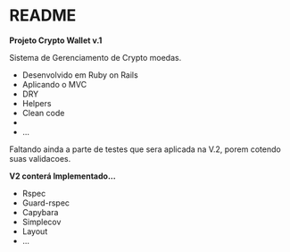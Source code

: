 # README

**Projeto Crypto Wallet v.1**

Sistema de Gerenciamento de Crypto moedas.


*  Desenvolvido em Ruby on Rails
*  Aplicando o MVC
*  DRY
*  Helpers
*  Clean code
*  
*  ...
  

Faltando ainda a parte de testes que sera aplicada na V.2, porem cotendo suas validacoes.

**V2 conterá Implementado...**
*  Rspec
*  Guard-rspec
*  Capybara
*  Simplecov
*  Layout
*  ...